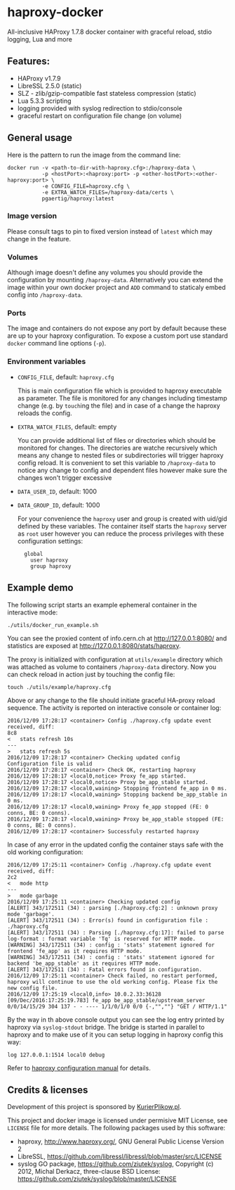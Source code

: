 # haproxy-docker
All-inclusive HAProxy 1.7.8 docker container with graceful reload, stdio logging, Lua and more

## Features:

 - HAProxy v1.7.9
 - LibreSSL 2.5.0 (static)
 - SLZ - zlib/gzip-compatible fast stateless compression (static)
 - Lua 5.3.3 scripting
 - logging provided with syslog redirection to stdio/console
 - graceful restart on configuration file change (on volume)

## General usage

Here is the pattern to run the image from the command line:

    docker run -v <path-to-dir-with-haproxy.cfg>:/haproxy-data \
               -p <hostPort>:<haproxy:port> -p <other-hostPort>:<other-haproxy:port> \
               -e CONFIG_FILE=haproxy.cfg \
               -e EXTRA_WATCH_FILES=/haproxy-data/certs \
               pgaertig/haproxy:latest

### Image version
Please consult tags to pin to fixed version instead of `latest` which may change in the feature.

### Volumes
Although image doesn't define any volumes you should provide the configuration by mounting 
`/haproxy-data`. Alternatively you can extend the image within your own docker project and `ADD` command
 to staticaly embed config into `/haproxy-data`.

### Ports
The image and containers do not expose any port by default because these are up to your haproxy configuration. To expose a custom port use standard `docker` command line options (`-p`).

### Environment variables

- `CONFIG_FILE`, default: `haproxy.cfg` 

   This is main configuration file which is provided to haproxy executable as parameter.
   The file is monitored for any changes including timestamp change (e.g. by `touch`ing the file) and in case of
   a change the haproxy reloads the config.
     
- `EXTRA_WATCH_FILES`, default: empty

   You can provide additional list of files or directories which should be monitored for changes.
   The directories are watche recursively which means any change to nested files or subdirectories will trigger
   haproxy config reload. It is convenient to set this variable to `/haproxy-data` to notice any change to
   config and dependent files however make sure the changes won't trigger excessive 

- `DATA_USER_ID`, default: 1000
- `DATA_GROUP_ID`, default: 1000

   For your convenience the `haproxy` user and group is created with uid/gid defined by these variables.
   The container itself starts the `haproxy` server as `root` user however you can reduce the process privileges with these configuration settings:
        
        global
          user haproxy
          group haproxy
          
## Example demo

The following script starts an example ephemeral container in the interactive mode:

    ./utils/docker_run_example.sh

You can see the proxied content of info.cern.ch at <http://127.0.0.1:8080/> and statistics are exposed at <http://127.0.0.1:8080/stats/haproxy>.

The proxy is initialized with configuration at `utils/example` directory which was attached as volume to containers `/haproxy-data` directory. Now you can check reload in action just by touching the config file:

    touch ./utils/example/haproxy.cfg

Above or any change to the file should initiate graceful HA-proxy reload sequence. The activity is reported on interactive console or container log:

    2016/12/09 17:28:17 <container> Config ./haproxy.cfg update event received, diff: 
    8c8
    <   stats refresh 10s
    ---
    >   stats refresh 5s
    2016/12/09 17:28:17 <container> Checking updated config
    Configuration file is valid
    2016/12/09 17:28:17 <container> Check OK, restarting haproxy
    2016/12/09 17:28:17 <local0,notice> Proxy fe_app started.
    2016/12/09 17:28:17 <local0,notice> Proxy be_app_stable started.
    2016/12/09 17:28:17 <local0,waining> Stopping frontend fe_app in 0 ms.
    2016/12/09 17:28:17 <local0,waining> Stopping backend be_app_stable in 0 ms.
    2016/12/09 17:28:17 <local0,waining> Proxy fe_app stopped (FE: 0 conns, BE: 0 conns).
    2016/12/09 17:28:17 <local0,waining> Proxy be_app_stable stopped (FE: 0 conns, BE: 0 conns).
    2016/12/09 17:28:17 <container> Successfuly restarted haproxy

In case of any error in the updated config the container stays safe with the old working configuration:

    2016/12/09 17:25:11 <container> Config ./haproxy.cfg update event received, diff: 
    2c2
    <   mode http
    ---
    >   mode garbage
    2016/12/09 17:25:11 <container> Checking updated config
    [ALERT] 343/172511 (34) : parsing [./haproxy.cfg:2] : unknown proxy mode 'garbage'.
    [ALERT] 343/172511 (34) : Error(s) found in configuration file : ./haproxy.cfg
    [ALERT] 343/172511 (34) : Parsing [./haproxy.cfg:17]: failed to parse log-format : format variable 'Tq' is reserved for HTTP mode.
    [WARNING] 343/172511 (34) : config : 'stats' statement ignored for frontend 'fe_app' as it requires HTTP mode.
    [WARNING] 343/172511 (34) : config : 'stats' statement ignored for backend 'be_app_stable' as it requires HTTP mode.
    [ALERT] 343/172511 (34) : Fatal errors found in configuration.
    2016/12/09 17:25:11 <container> Check failed, no restart performed, haproxy will continue to use the old working config. Please fix the new config file.
    2016/12/09 17:25:19 <local0,info> 10.0.2.33:36128 [09/Dec/2016:17:25:19.783] fe_app be_app_stable/upstream_server 0/0/14/15/29 304 137 - - ---- 1/1/0/1/0 0/0 {-,"",""} "GET / HTTP/1.1"

By the way in th above console output you can see the log entry printed by haproxy via `syslog-stdout` bridge. The bridge is started in parallel to haproxy  and to make use of it you can setup logging in haproxy config this way:

    log 127.0.0.1:1514 local0 debug

Refer to [haproxy configuration manual](www.haproxy.org/download/1.7/doc/configuration.txt) for details.
    
## Credits & licenses

Development of this project is sponsored by [KurierPlikow.pl](https://kurierplikow.pl).

This project and docker image is licensed under permisive MIT License, see `LICENSE` file for more details. The following packages used by this software:

- haproxy, <http://www.haproxy.org/>, GNU General Public License Version 2
- LibreSSL, <https://github.com/libressl/libressl/blob/master/src/LICENSE>
- syslog GO package, https://github.com/ziutek/syslog, Copyright (c) 2012, Michal Derkacz, three-clause BSD License: <https://github.com/ziutek/syslog/blob/master/LICENSE>

